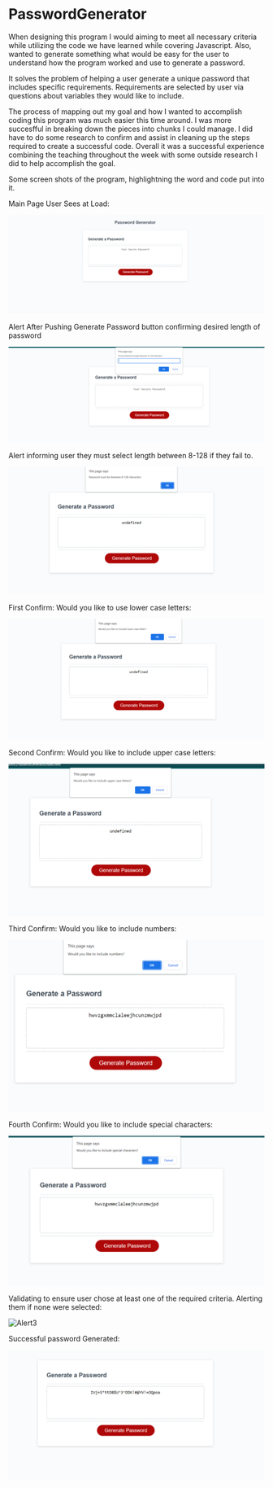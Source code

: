 # PasswordGenerator

When designing this program I would aiming to meet all necessary criteria while utilizing the code we have learned while covering Javascript. Also, wanted to generate something what would be easy for the user to understand how the program worked and use to generate a password. 

It solves the problem of helping a user generate a unique password that includes specific requirements. Requirements are selected by user via questions about variables they would like to include. 

The process of mapping out my goal and how I wanted to accomplish coding this program was much easier this time around. I was more succesfful in breaking down the pieces into chunks I could manage. I did have to do some research to confirm and assist in cleaning up the steps required to create a successful code. Overall it was a successful experience combining the teaching throughout the week with some outside research I did to help accomplish the goal. 

Some screen shots of the program, highlightning the word and code put into it.

Main Page User Sees at Load:


![Main Page](./assets/images/MainPage.PNG)

Alert After Pushing Generate Password button confirming desired length of password

![Alert1](./assets/images/Alert1.PNG)

Alert informing user they must select length between 8-128 if they fail to.

![Alert2](./assets/images/Alert2.PNG)

First Confirm: Would you like to use lower case letters:

![Confirm1](./assets/images/Confirm1.PNG)

Second Confirm: Would you like to include upper case letters:

![Confirm2](./assets/images/Confirm2.PNG)

Third Confirm: Would you like to include numbers:

![Confirm3](./assets/images/Confirm3.PNG)

Fourth Confirm: Would you like to include special characters:

![Confirm4](./assets/images/Confirm4.PNG)

Validating to ensure user chose at least one of the required criteria. Alerting them if none were selected:

![Alert3](./assets/imagesAlert3.PNG)

Successful password Generated:

![Success](./assets/images/PasswordCreated.PNG)

